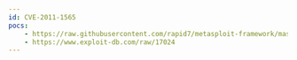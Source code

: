```yaml
---
id: CVE-2011-1565
pocs:
    - https://raw.githubusercontent.com/rapid7/metasploit-framework/master/modules/exploits/windows/scada/igss9_misc.rb
    - https://www.exploit-db.com/raw/17024
---
```

